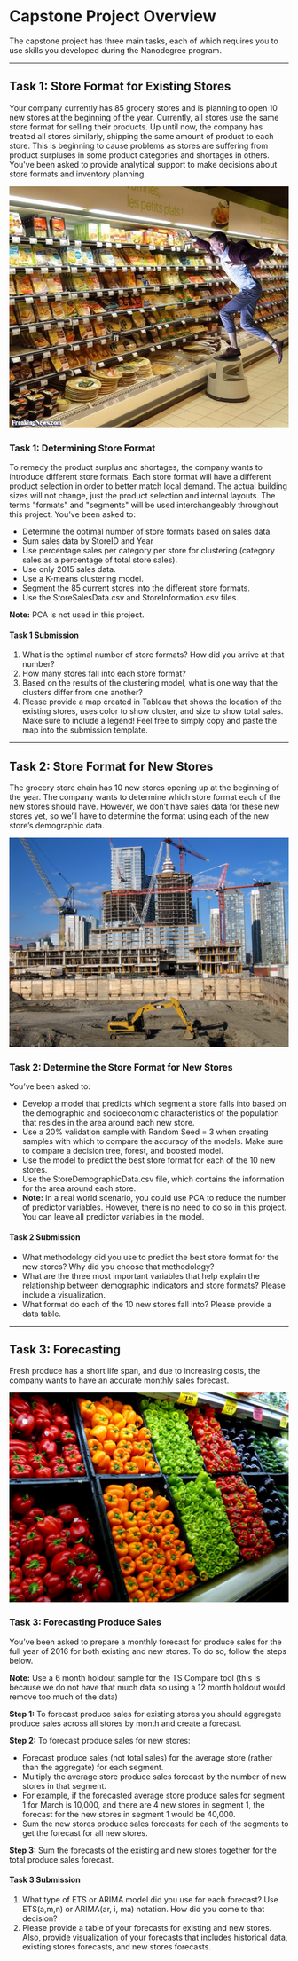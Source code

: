 # Capstone Project Overview
The capstone project has three main tasks, each of which requires you to use skills you developed during the Nanodegree program.

---
## Task 1: Store Format for Existing Stores
Your company currently has 85 grocery stores and is planning to open 10 new stores at the beginning of the year. Currently, all stores use the same store format for selling their products. Up until now, the company has treated all stores similarly, shipping the same amount of product to each store. This is beginning to cause problems as stores are suffering from product surpluses in some product categories and shortages in others. You've been asked to provide analytical support to make decisions about store formats and inventory planning.

![](Images/task1.jpg)

### Task 1: Determining Store Format
To remedy the product surplus and shortages, the company wants to introduce different store formats. Each store format will have a different product selection in order to better match local demand. The actual building sizes will not change, just the product selection and internal layouts. The terms "formats" and "segments" will be used interchangeably throughout this project. You’ve been asked to:
-	Determine the optimal number of store formats based on sales data.
-	Sum sales data by StoreID and Year
-	Use percentage sales per category per store for clustering (category sales as a percentage of total store sales).
-	Use only 2015 sales data.
-	Use a K-means clustering model.
-	Segment the 85 current stores into the different store formats.
-	Use the StoreSalesData.csv and StoreInformation.csv files.

**Note:**
PCA is not used in this project.

#### Task 1 Submission
1. What is the optimal number of store formats? How did you arrive at that number?
2. How many stores fall into each store format?
3. Based on the results of the clustering model, what is one way that the clusters differ from one another?
4. Please provide a map created in Tableau that shows the location of the existing stores, uses color to show cluster, and size to show    total sales. Make sure to include a legend! Feel free to simply copy and paste the map into the submission template.

---

## Task 2: Store Format for New Stores
The grocery store chain has 10 new stores opening up at the beginning of the year. The company wants to determine which store format each of the new stores should have. However, we don’t have sales data for these new stores yet, so we’ll have to determine the format using each of the new store’s demographic data.

![](Images/task2.jpg)

### Task 2: Determine the Store Format for New Stores
You’ve been asked to:
-	Develop a model that predicts which segment a store falls into based on the demographic and socioeconomic characteristics of the         population that resides in the area around each new store.
-	Use a 20% validation sample with Random Seed = 3 when creating samples with which to compare the accuracy of the models. Make sure to   compare a decision tree, forest, and boosted model.
-	Use the model to predict the best store format for each of the 10 new stores.
-	Use the StoreDemographicData.csv file, which contains the information for the area around each store.
-	**Note:** In a real world scenario, you could use PCA to reduce the number of predictor variables. However, there is no need to do so   in this project. You can leave all predictor variables in the model.

#### Task 2 Submission
-	What methodology did you use to predict the best store format for the new stores? Why did you choose that methodology?
-	What are the three most important variables that help explain the relationship between demographic indicators and store formats?      Please include a visualization.
-	What format do each of the 10 new stores fall into? Please provide a data table.

---

## Task 3: Forecasting
Fresh produce has a short life span, and due to increasing costs, the company wants to have an accurate monthly sales forecast.

![](Images/task3.jpg)

### Task 3: Forecasting Produce Sales
You’ve been asked to prepare a monthly forecast for produce sales for the full year of 2016 for both existing and new stores. To do so, follow the steps below.

**Note:** Use a 6 month holdout sample for the TS Compare tool (this is because we do not have that much data so using a 12 month holdout would remove too much of the data)

**Step 1:** To forecast produce sales for existing stores you should aggregate produce sales across all stores by month and create a forecast.

**Step 2:** To forecast produce sales for new stores:
-	Forecast produce sales (not total sales) for the average store (rather than the aggregate) for each segment.
-	Multiply the average store produce sales forecast by the number of new stores in that segment.
-	For example, if the forecasted average store produce sales for segment 1 for March is 10,000, and there are 4 new stores in segment 1,   the forecast for the new stores in segment 1 would be 40,000.
-	Sum the new stores produce sales forecasts for each of the segments to get the forecast for all new stores.

**Step 3:** Sum the forecasts of the existing and new stores together for the total produce sales forecast.

#### Task 3 Submission
1. What type of ETS or ARIMA model did you use for each forecast? Use ETS(a,m,n) or ARIMA(ar, i, ma) notation. How did you come to that    decision?
2. Please provide a table of your forecasts for existing and new stores. Also, provide visualization of your forecasts that includes        historical data, existing stores forecasts, and new stores forecasts.


